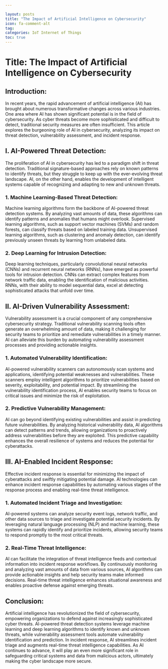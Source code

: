 ```yaml
---

layout: posts
title: "The Impact of Artificial Intelligence on Cybersecurity"
icon: fa-comment-alt
tag:      
categories: IoT Internet of Things
toc: true
---
```




# Title: The Impact of Artificial Intelligence on Cybersecurity

## Introduction:
In recent years, the rapid advancement of artificial intelligence (AI) has brought about numerous transformative changes across various industries. One area where AI has shown significant potential is in the field of cybersecurity. As cyber threats become more sophisticated and difficult to detect, traditional security measures are often insufficient. This article explores the burgeoning role of AI in cybersecurity, analyzing its impact on threat detection, vulnerability assessment, and incident response.

## I. AI-Powered Threat Detection:
The proliferation of AI in cybersecurity has led to a paradigm shift in threat detection. Traditional signature-based approaches rely on known patterns to identify threats, but they struggle to keep up with the ever-evolving threat landscape. AI, on the other hand, enables the development of intelligent systems capable of recognizing and adapting to new and unknown threats.

### 1. Machine Learning-Based Threat Detection:
Machine learning algorithms form the backbone of AI-powered threat detection systems. By analyzing vast amounts of data, these algorithms can identify patterns and anomalies that humans might overlook. Supervised learning algorithms, such as support vector machines (SVMs) and random forests, can classify threats based on labeled training data. Unsupervised learning algorithms, such as clustering and anomaly detection, can identify previously unseen threats by learning from unlabeled data.

### 2. Deep Learning for Intrusion Detection:
Deep learning techniques, particularly convolutional neural networks (CNNs) and recurrent neural networks (RNNs), have emerged as powerful tools for intrusion detection. CNNs can extract complex features from network traffic data, enabling the identification of malicious activities. RNNs, with their ability to model sequential data, excel at detecting sophisticated attacks that unfold over time.

## II. AI-Driven Vulnerability Assessment:
Vulnerability assessment is a crucial component of any comprehensive cybersecurity strategy. Traditional vulnerability scanning tools often generate an overwhelming amount of data, making it challenging for security teams to prioritize and remediate vulnerabilities in a timely manner. AI can alleviate this burden by automating vulnerability assessment processes and providing actionable insights.

### 1. Automated Vulnerability Identification:
AI-powered vulnerability scanners can autonomously scan systems and applications, identifying potential weaknesses and vulnerabilities. These scanners employ intelligent algorithms to prioritize vulnerabilities based on severity, exploitability, and potential impact. By streamlining the vulnerability identification process, AI enables security teams to focus on critical issues and minimize the risk of exploitation.

### 2. Predictive Vulnerability Management:
AI can go beyond identifying existing vulnerabilities and assist in predicting future vulnerabilities. By analyzing historical vulnerability data, AI algorithms can detect patterns and trends, allowing organizations to proactively address vulnerabilities before they are exploited. This predictive capability enhances the overall resilience of systems and reduces the potential for cyberattacks.

## III. AI-Enabled Incident Response:
Effective incident response is essential for minimizing the impact of cyberattacks and swiftly mitigating potential damage. AI technologies can enhance incident response capabilities by automating various stages of the response process and enabling real-time threat intelligence.

### 1. Automated Incident Triage and Investigation:
AI-powered systems can analyze security event logs, network traffic, and other data sources to triage and investigate potential security incidents. By leveraging natural language processing (NLP) and machine learning, these systems can rapidly identify and prioritize incidents, allowing security teams to respond promptly to the most critical threats.

### 2. Real-Time Threat Intelligence:
AI can facilitate the integration of threat intelligence feeds and contextual information into incident response workflows. By continuously monitoring and analyzing vast amounts of data from various sources, AI algorithms can provide actionable insights and help security teams make informed decisions. Real-time threat intelligence enhances situational awareness and enables proactive defense against emerging threats.

## Conclusion:
Artificial intelligence has revolutionized the field of cybersecurity, empowering organizations to defend against increasingly sophisticated cyber threats. AI-powered threat detection systems leverage machine learning and deep learning algorithms to identify known and unknown threats, while vulnerability assessment tools automate vulnerability identification and prediction. In incident response, AI streamlines incident triage and augments real-time threat intelligence capabilities. As AI continues to advance, it will play an even more significant role in safeguarding critical systems and data from malicious actors, ultimately making the cyber landscape more secure.